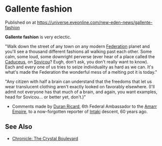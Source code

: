 # Gallente fashion
Published on  at https://universe.eveonline.com/new-eden-news/gallente-fashion

**Gallente fashion** is very eclectic.

"Walk down the street of any town on any modern [Federation](4bufc5OaK80rlo20Pez6gK) planet and you'll see a thousand different fashions all walking past each other. Some calm, some loud, some downright perverse (ever hear of a place called the [Caduceus](670J6Ig4gvuntTXjO4v0E0), on [Sovicou](3bFH4a0UeEG2PRs7vkKcBu)? Eugh, don't ask, you don't really want to know). Each and every one of us tries to seize individuality as hard as we can. It's what's made the Federation the wonderful mess of a melting pot it is today."

"Any citizen with half a brain can understand that the freedoms that let us wear translucent clothing aren't exactly looked on favorably elsewhere. (I'll admit not everyone has that much of a brain, and again, you want examples, head for Sovicou... or better yet, don't.)"

- Comments made by [Duran Ricard](2Q2E0gOCvms616hdWISy4K), 6th Federal Ambassador to the [Amarr Empire](6BPFRy27fN4LnYlIyzvEwo), to a now-forgotten reporter of [Intaki](5DUTZnySsYNmzbNQVPGXZn) descent, 60 years ago.

See Also
--------

-   [Chronicle: The Crystal Boulevard](5S78lsJE2tnuLoV9qcIPe3)
